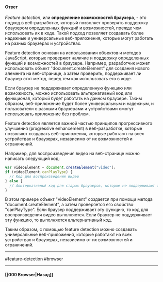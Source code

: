 #### Ответ

*Feature detection*, или **определение возможностей браузера**, - это подход в веб-разработке, который позволяет проверять поддержку браузером определенных функций и возможностей, прежде чем использовать их в коде. Такой подход позволяет создавать более надежные и универсальные веб-приложения, которые могут работать на разных браузерах и устройствах.

Feature detection основан на использовании объектов и методов JavaScript, которые проверяют наличие и поддержку определенных функций и возможностей в браузере. Например, разработчик может использовать объект "document.createElement" для создания нового элемента на веб-странице, а затем проверить, поддерживает ли браузер этот метод, перед тем как использовать его в коде.

Если браузер не поддерживает определенную функцию или возможность, можно использовать альтернативный код или функционал, который будет работать на данном браузере. Таким образом, веб-приложение будет более универсальным и надежным, и пользователи с разными браузерами и устройствами смогут использовать приложение без проблем.

Feature detection является важной частью принципов прогрессивного улучшения (progressive enhancement) в веб-разработке, которые позволяют создавать веб-приложения, которые работают на всех устройствах и браузерах, независимо от их возможностей и ограничений.

Например, для воспроизведения видео на веб-странице можно написать следующий код:

```js
var videoElement = document.createElement("video");
if (videoElement.canPlayType) {
  // Код для воспроизведения видео
} else {
  // Альтернативный код для старых браузеров, которые не поддерживают элемент <video>
}
```

В этом примере объект "videoElement" создается при помощи метода "document.createElement", а затем проверяется его свойство "canPlayType". Если браузер поддерживает эту функцию, то код для воспроизведения видео выполняется. Если браузер не поддерживает эту функцию, то выполняется альтернативный код.

Таким образом, с помощью feature detection можно создавать универсальные веб-приложения, которые работают на всех устройствах и браузерах, независимо от их возможностей и ограничений.

___
#feature-detection #browser

___

#### [[000 Browser|Назад]]